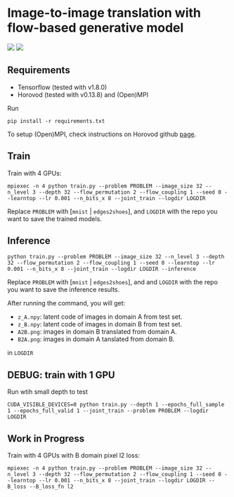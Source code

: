 # Image-to-image translation with flow-based generative model 

![](https://user-images.githubusercontent.com/7057863/49054732-354dad80-f1c3-11e8-8406-5b3570a8cc47.png)
![](https://user-images.githubusercontent.com/7057863/49054733-354dad80-f1c3-11e8-9414-dd2e699acdd2.png)

## Requirements

 - Tensorflow (tested with v1.8.0)
 - Horovod (tested with v0.13.8) and (Open)MPI

Run
```
pip install -r requirements.txt
```

To setup (Open)MPI, check instructions on Horovod github [page](https://github.com/uber/horovod).

## Train 

Train with 4 GPUs:
```
mpiexec -n 4 python train.py --problem PROBLEM --image_size 32 --n_level 3 --depth 32 --flow_permutation 2 --flow_coupling 1 --seed 0 --learntop --lr 0.001 --n_bits_x 8 --joint_train --logdir LOGDIR
```

Replace `PROBLEM` with [`mnist` | `edges2shoes`], and `LOGDIR` with the repo you want to save the trained models.

## Inference

```
python train.py --problem PROBLEM --image_size 32 --n_level 3 --depth 32 --flow_permutation 2 --flow_coupling 1 --seed 0 --learntop --lr 0.001 --n_bits_x 8 --joint_train --logdir LOGDIR --inference
```

Replace `PROBLEM` with [`mnist` | `edges2shoes`], and and `LOGDIR` with the repo you want to save the inference results.

After running the command, you will get: 

- `z_A.npy`: latent code of images in domain A from test set.
- `z_B.npy`: latent code of images in domain B from test set.
- `A2B.png`: images in domain B translated from domain A.
- `B2A.png`: images in domain A tanslated from domain B.

in `LOGDIR`

## DEBUG: train with 1 GPU

Run wtih small depth to test
```
CUDA_VISIBLE_DEVICES=0 python train.py --depth 1 --epochs_full_sample 1 --epochs_full_valid 1 --joint_train --problem PROBLEM --logdir LOGDIR
```

## Work in Progress

Train with 4 GPUs with B domain pixel l2 loss:
```
mpiexec -n 4 python train.py --problem PROBLEM --image_size 32 --n_level 3 --depth 32 --flow_permutation 2 --flow_coupling 1 --seed 0 --learntop --lr 0.001 --n_bits_x 8 --joint_train --logdir LOGDIR --B_loss --B_loss_fn l2
```


